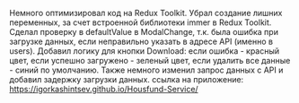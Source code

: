 Немного оптимизировал код на Redux Toolkit. Убрал создание лишних переменных, за счет встроенной библиотеки immer в Redux Toolkit. Сделал проверку в defaultValue в ModalChange, т.к. была ошибка при загрузке данных, если неправильно указать в адресе API (именно в users). Добавил логику для кнопки Download: если ошибка - красный цвет, если успешно загружено - зеленый цвет, если удалить все данные - синий по умолчанию. Также немного изменил запрос данных c API и добавил задержку загрузки данных.
ссылка на приложение: https://igorkashintsev.github.io/Housfund-Service/
